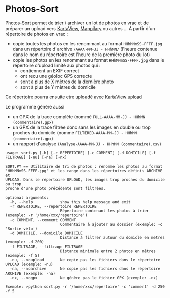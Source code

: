 # Photos-Sort

Photos-Sort permet de trier / archiver un lot de photos en vrac et de préparer un upload vers 
[KartaView](https://kartaview.org), [Mappilary](https://www.mapillary.com) ou autres ...
A partir d'un répertoire de photos en vrac :
* copie toutes les photos en les renommant au format `HHhMNmSS-FFFF.jpg` dans un répertoire 
d'archive `/AAAA-MM-JJ - HHhMN/` (l'heure contenue dans le nom du répertoire est l'heure de la première photo du lot)
* copie les photos en les renommant au format `HHhMNmSS-FFFF.jpg` dans le répertoire d'upload limité aux photos qui :
  - contiennent un EXIF correct
  - ont recu une géoloc GPS correcte
  - sont à plus de X mètres de la dernière photo
  - sont à plus de Y mètres du domicile
  
Ce répertoire pourra ensuite etre uploadé avec [KartaView upload](https://github.com/kartaview/upload-scripts)

Le programme génère aussi
* un GPX de la trace complète (nommé `FULL-AAAA-MM-JJ - HHhMN (commentaire).gpx`)
* un GPX de la trace filtrée donc sans les images en double ou trop proches du domicile (nommé `FILTERED-AAAA-MM-JJ - HHhMN (commentaire).gpx`)
* un rapport d'analyse (`Analyse-AAAA-MM-JJ - HHhMN (commentaire).csv`)

```
usage: sort.py [-h] [-r REPERTOIRE] [-c COMMENT] [-d DOMICILE] [-f FILTRAGE] [-nu] [-na] [-nx]

SORT.PY == Utilitaire de tri de photos : renomme les photos au format
'HHhMNmSS-FFFF.jpg' et les range dans les répertoires définis ARCHIVE et
UPLOAD. Dans le répertoire UPLOAD, les images trop proches du domicile ou trop
proche d'une photo précédente sont filtrées.

optional arguments:
  -h, --help            show this help message and exit
  -r REPERTOIRE, --repertoire REPERTOIRE
                        Répertoire contenant les photos à trier (exemple: -r '/home/xxx/repertoire')
  -c COMMENT, --comment COMMENT
                        Commentaire à ajouter au dossier (exemple: -c 'Sortie vélo')
  -d DOMICILE, --domicile DOMICILE
                        Distance à filtrer autour du domicle en metres (exemple: -d 200)
  -f FILTRAGE, --filtrage FILTRAGE
                        Distance minimale entre 2 photos en mètres (exemple: -f 5)
  -nu, --noupload       Ne copie pas les fichiers dans le répertoire UPLOAD (exemple: -nu)
  -na, --noarchive      Ne copie pas les fichiers dans le répertoire ARCHIVE (exemple: -na)
  -nx, --nogpx          Ne génère pas le fichier GPX (exemple: -nx)

Exemple: >python sort.py -r '/home/xxx/repertoire' -c 'comment' -d 250 -f 5
```
